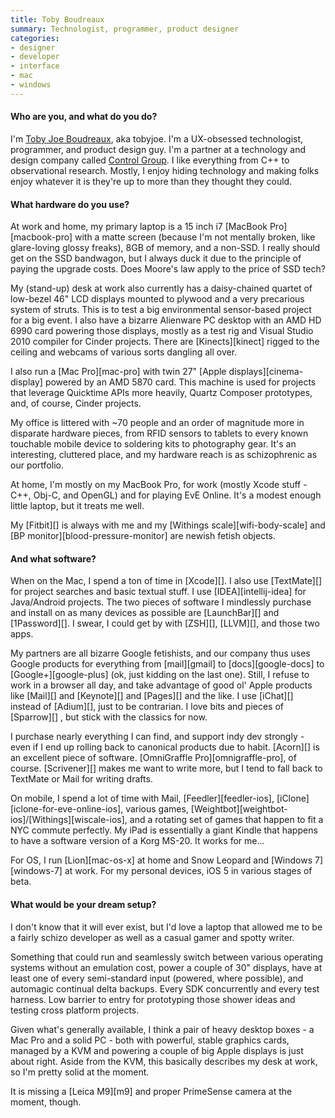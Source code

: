 ```yaml
---
title: Toby Boudreaux
summary: Technologist, programmer, product designer
categories:
- designer
- developer
- interface
- mac
- windows
---
```


#### Who are you, and what do you do?

I'm [Toby Joe Boudreaux](http://www.tobyjoe.com/ "Toby's website."), aka tobyjoe. I'm a UX-obsessed technologist, programmer, and product design guy. I'm a partner at a technology and design company called [Control Group](http://www.controlgroup.com/ "Control Group's site."). I like everything from C++ to observational research. Mostly, I enjoy hiding technology and making folks enjoy whatever it is they're up to more than they thought they could.

#### What hardware do you use?

At work and home, my primary laptop is a 15 inch i7 [MacBook Pro][macbook-pro] with a matte screen (because I'm not mentally broken, like glare-loving glossy freaks), 8GB of memory, and a non-SSD. I really should get on the SSD bandwagon, but I always duck it due to the principle of paying the upgrade costs. Does Moore's law apply to the price of SSD tech?  

My (stand-up) desk at work also currently has a daisy-chained quartet of low-bezel 46" LCD displays mounted to plywood and a very precarious system of struts. This is to test a big environmental sensor-based project for a big event. I also have a bizarre Alienware PC desktop with an AMD HD 6990 card powering those displays, mostly as a test rig and Visual Studio 2010 compiler for Cinder projects. There are [Kinects][kinect] rigged to the ceiling and webcams of various sorts dangling all over.

I also run a [Mac Pro][mac-pro] with twin 27" [Apple displays][cinema-display] powered by an AMD 5870 card. This machine is used for projects that leverage Quicktime APIs more heavily, Quartz Composer prototypes, and, of course, Cinder projects.

My office is littered with ~70 people and an order of magnitude more in disparate hardware pieces, from RFID sensors to tablets to every known touchable mobile device to soldering kits to photography gear. It's an interesting, cluttered place, and my hardware reach is as schizophrenic as our portfolio.

At home, I'm mostly on my MacBook Pro, for work (mostly Xcode stuff - C++, Obj-C, and OpenGL) and for playing EvE Online. It's a modest enough little laptop, but it treats me well.

My [Fitbit][] is always with me and my [Withings scale][wifi-body-scale] and [BP monitor][blood-pressure-monitor] are newish fetish objects.

#### And what software?

When on the Mac, I spend a ton of time in [Xcode][]. I also use [TextMate][] for project searches and basic textual stuff. I use [IDEA][intellij-idea] for Java/Android projects. The two pieces of software I mindlessly purchase and install on as many devices as possible are [LaunchBar][] and [1Password][]. I swear, I could get by with [ZSH][], [LLVM][], and those two apps. 

My partners are all bizarre Google fetishists, and our company thus uses Google products for everything from [mail][gmail] to [docs][google-docs] to [Google+][google-plus] (ok, just kidding on the last one). Still, I refuse to work in a browser all day, and take advantage of good ol' Apple products like [Mail][] and [Keynote][] and [Pages][] and the like. I use [iChat][] instead of [Adium][], just to be contrarian. I love bits and pieces of [Sparrow][]	, but stick with the classics for now. 

I purchase nearly everything I can find, and support indy dev strongly - even if I end up rolling back to canonical products due to habit. [Acorn][] is an excellent piece of software. [OmniGraffle Pro][omnigraffle-pro], of course. [Scrivener][] makes me want to write more, but I tend to fall back to TextMate or Mail for writing drafts. 

On mobile, I spend a lot of time with Mail, [Feedler][feedler-ios], [iClone][iclone-for-eve-online-ios], various games, [Weightbot][weightbot-ios]/[Withings][wiscale-ios], and a rotating set of games that happen to fit a NYC commute perfectly. My iPad is essentially a giant Kindle that happens to have a software version of a Korg MS-20. It works for me...

For OS, I run [Lion][mac-os-x] at home and Snow Leopard and [Windows 7][windows-7] at work. For my personal devices, iOS 5 in various stages of beta.

#### What would be your dream setup?

I don't know that it will ever exist, but I'd love a laptop that allowed me to be a fairly schizo developer as well as a casual gamer and spotty writer. 

Something that could run and seamlessly switch between various operating systems without an emulation cost, power a couple of 30" displays, have at least one of every semi-standard input (powered, where possible), and automagic continual delta backups. Every SDK concurrently and every test harness. Low barrier to entry for prototyping those shower ideas and testing cross platform projects. 

Given what's generally available, I think a pair of heavy desktop boxes - a Mac Pro and a solid PC - both with powerful, stable graphics cards, managed by a KVM and powering a couple of big Apple displays is just about right. Aside from the KVM, this basically describes my desk at work, so I'm pretty solid at the moment.

It is missing a [Leica M9][m9] and proper PrimeSense camera at the moment, though.